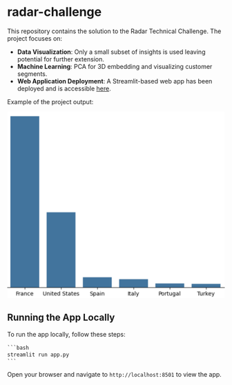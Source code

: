 # radar-challenge

This repository contains the solution to the Radar Technical Challenge. The project focuses on:

- **Data Visualization**: Only a small subset of insights is used leaving potential for further extension.
- **Machine Learning**: PCA for 3D embedding and visualizing customer segments.
- **Web Application Deployment**: A Streamlit-based web app has been deployed and is accessible [here](https://example-streamlit-app-link.com).

Example of the project output:

<img src="cover.png" alt="Cover Image" width="600">

## Running the App Locally

To run the app locally, follow these steps:

    ```bash
    streamlit run app.py
    ```

Open your browser and navigate to `http://localhost:8501` to view the app.